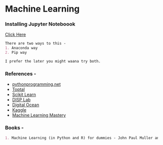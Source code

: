 # Machine Learning

### Installing Jupyter Noteboook
[Click Here](https://jupyter.org/install.html)
```markdown
There are two ways to this - 
1. Anaconda way
2. Pip way

I prefer the later you might waana try both.
```

### References - 
* [pythonprogramming.net](https://pythonprogramming.net/machine-learning-tutorial-python-introduction/)
* [Toptal](https://www.toptal.com/machine-learning/machine-learning-theory-an-introductory-primer)
* [Scikit Learn](http://scikit-learn.org/stable/tutorial/basic/tutorial.html)
* [DISP Lab](http://disp.ee.ntu.edu.tw/~pujols/Machine%20Learning%20Tutorial.pdf)
* [Digital Ocean](https://www.digitalocean.com/community/tutorials/an-introduction-to-machine-learning)
* [Kaggle](https://www.kaggle.com/kanncaa1/machine-learning-tutorial-for-beginners)
* [Machine Learning Mastery](https://machinelearningmastery.com/machine-learning-in-python-step-by-step/)

### Books -  
```markdown
1. Machine Learning (in Python and R) for dummies - John Paul Muller and Luca Massaron
```

